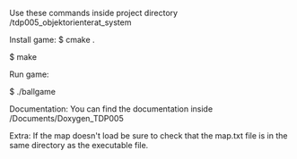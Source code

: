 Use these commands inside project directory /tdp005_objektorienterat_system

Install game:
$ cmake .

$ make

Run game:

$ ./ballgame

Documentation:
You can find the documentation inside /Documents/Doxygen_TDP005

Extra:
If the map doesn't load be sure to check that the map.txt file is in the same directory as the executable file.
